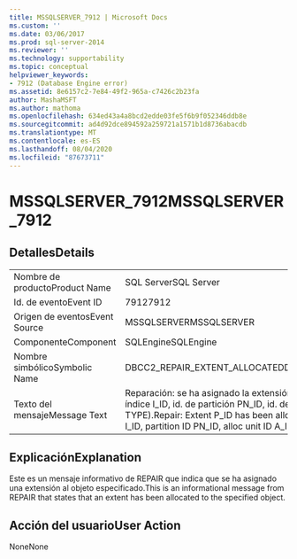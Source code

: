 ```yaml
---
title: MSSQLSERVER_7912 | Microsoft Docs
ms.custom: ''
ms.date: 03/06/2017
ms.prod: sql-server-2014
ms.reviewer: ''
ms.technology: supportability
ms.topic: conceptual
helpviewer_keywords:
- 7912 (Database Engine error)
ms.assetid: 8e6157c2-7e84-49f2-965a-c7426c2b23fa
author: MashaMSFT
ms.author: mathoma
ms.openlocfilehash: 634ed43a4a8bcd2edde03fe5f6b9f052346ddb8e
ms.sourcegitcommit: ad4d92dce894592a259721a1571b1d8736abacdb
ms.translationtype: MT
ms.contentlocale: es-ES
ms.lasthandoff: 08/04/2020
ms.locfileid: "87673711"
---
```

# <a name="mssqlserver_7912"></a><span data-ttu-id="470e5-102">MSSQLSERVER_7912</span><span class="sxs-lookup"><span data-stu-id="470e5-102">MSSQLSERVER_7912</span></span>
    
## <a name="details"></a><span data-ttu-id="470e5-103">Detalles</span><span class="sxs-lookup"><span data-stu-id="470e5-103">Details</span></span>  
  
|||  
|-|-|  
|<span data-ttu-id="470e5-104">Nombre de producto</span><span class="sxs-lookup"><span data-stu-id="470e5-104">Product Name</span></span>|<span data-ttu-id="470e5-105">SQL Server</span><span class="sxs-lookup"><span data-stu-id="470e5-105">SQL Server</span></span>|  
|<span data-ttu-id="470e5-106">Id. de evento</span><span class="sxs-lookup"><span data-stu-id="470e5-106">Event ID</span></span>|<span data-ttu-id="470e5-107">7912</span><span class="sxs-lookup"><span data-stu-id="470e5-107">7912</span></span>|  
|<span data-ttu-id="470e5-108">Origen de eventos</span><span class="sxs-lookup"><span data-stu-id="470e5-108">Event Source</span></span>|<span data-ttu-id="470e5-109">MSSQLSERVER</span><span class="sxs-lookup"><span data-stu-id="470e5-109">MSSQLSERVER</span></span>|  
|<span data-ttu-id="470e5-110">Componente</span><span class="sxs-lookup"><span data-stu-id="470e5-110">Component</span></span>|<span data-ttu-id="470e5-111">SQLEngine</span><span class="sxs-lookup"><span data-stu-id="470e5-111">SQLEngine</span></span>|  
|<span data-ttu-id="470e5-112">Nombre simbólico</span><span class="sxs-lookup"><span data-stu-id="470e5-112">Symbolic Name</span></span>|<span data-ttu-id="470e5-113">DBCC2_REPAIR_EXTENT_ALLOCATED</span><span class="sxs-lookup"><span data-stu-id="470e5-113">DBCC2_REPAIR_EXTENT_ALLOCATED</span></span>|  
|<span data-ttu-id="470e5-114">Texto del mensaje</span><span class="sxs-lookup"><span data-stu-id="470e5-114">Message Text</span></span>|<span data-ttu-id="470e5-115">Reparación: se ha asignado la extensión P_ID al id. de objeto O_ID, id. de índice I_ID, id. de partición PN_ID, id. de unidad de asignación A_ID (tipo TYPE).</span><span class="sxs-lookup"><span data-stu-id="470e5-115">Repair: Extent P_ID has been allocated to object ID O_ID, index ID I_ID, partition ID PN_ID, alloc unit ID A_ID (type TYPE).</span></span>|  
  
## <a name="explanation"></a><span data-ttu-id="470e5-116">Explicación</span><span class="sxs-lookup"><span data-stu-id="470e5-116">Explanation</span></span>  
 <span data-ttu-id="470e5-117">Este es un mensaje informativo de REPAIR que indica que se ha asignado una extensión al objeto especificado.</span><span class="sxs-lookup"><span data-stu-id="470e5-117">This is an informational message from REPAIR that states that an extent has been allocated to the specified object.</span></span>  
  
## <a name="user-action"></a><span data-ttu-id="470e5-118">Acción del usuario</span><span class="sxs-lookup"><span data-stu-id="470e5-118">User Action</span></span>  
 <span data-ttu-id="470e5-119">None</span><span class="sxs-lookup"><span data-stu-id="470e5-119">None</span></span>  
  
  
